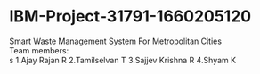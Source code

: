 # IBM-Project-31791-1660205120
Smart Waste Management System For Metropolitan Cities<br />
Team members:<br />s
  1.Ajay Rajan R
  2.Tamilselvan T
  3.Sajjev Krishna R
  4.Shyam K
